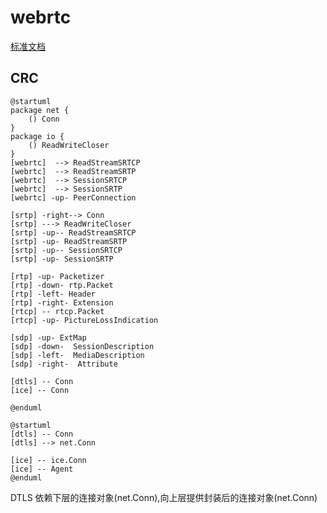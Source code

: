 # webrtc
[标准文档](https://www.w3.org/TR/webrtc/)
## CRC
```plantuml
@startuml
package net {
    () Conn
}
package io {
    () ReadWriteCloser
}
[webrtc]  --> ReadStreamSRTCP
[webrtc]  --> ReadStreamSRTP
[webrtc]  --> SessionSRTCP
[webrtc]  --> SessionSRTP
[webrtc] -up- PeerConnection

[srtp] -right--> Conn
[srtp] ---> ReadWriteCloser
[srtp] -up-- ReadStreamSRTCP
[srtp] -up- ReadStreamSRTP
[srtp] -up-- SessionSRTCP
[srtp] -up- SessionSRTP

[rtp] -up- Packetizer
[rtp] -down- rtp.Packet
[rtp] -left- Header
[rtp] -right- Extension
[rtcp] -- rtcp.Packet
[rtcp] -up- PictureLossIndication

[sdp] -up- ExtMap
[sdp] -down-  SessionDescription
[sdp] -left-  MediaDescription
[sdp] -right-  Attribute

[dtls] -- Conn
[ice] -- Conn

@enduml
```

```plantuml
@startuml
[dtls] -- Conn
[dtls] --> net.Conn

[ice] -- ice.Conn
[ice] -- Agent
@enduml
```
DTLS 依赖下层的连接对象(net.Conn),向上层提供封装后的连接对象(net.Conn)